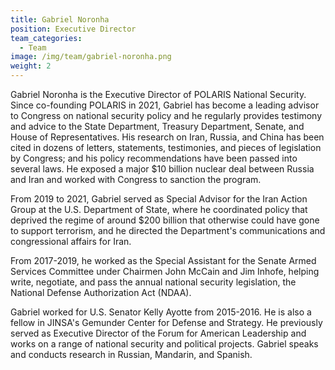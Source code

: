 ```yaml
---
title: Gabriel Noronha
position: Executive Director
team_categories:
  - Team
image: /img/team/gabriel-noronha.png
weight: 2
---
```

Gabriel Noronha is the Executive Director of POLARIS National Security. Since co-founding POLARIS in 2021, Gabriel has become a leading advisor to Congress on national security policy and he regularly provides testimony and advice to the State Department, Treasury Department, Senate, and House of Representatives. His research on Iran, Russia, and China has been cited in dozens of letters, statements, testimonies, and pieces of legislation by Congress; and his policy recommendations have been passed into several laws. He exposed a major $10 billion nuclear deal between Russia and Iran and worked with Congress to sanction the program.

From 2019 to 2021, Gabriel served as Special Advisor for the Iran Action Group at the U.S. Department of State, where he coordinated policy that deprived the regime of around $200 billion that otherwise could have gone to support terrorism, and he directed the Department's communications and congressional affairs for Iran.

From 2017-2019, he worked as the Special Assistant for the Senate Armed Services Committee under Chairmen John McCain and Jim Inhofe, helping write, negotiate, and pass the annual national security legislation, the National Defense Authorization Act (NDAA).

Gabriel worked for U.S. Senator Kelly Ayotte from 2015-2016. He is also a fellow in JINSA's Gemunder Center for Defense and Strategy. He previously served as Executive Director of the Forum for American Leadership and works on a range of national security and political projects. Gabriel speaks and conducts research in Russian, Mandarin, and Spanish.